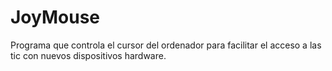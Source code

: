 # JoyMouse
Programa que controla el cursor del ordenador para facilitar el acceso a las tic con nuevos dispositivos hardware.
